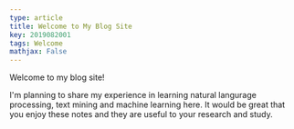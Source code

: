 ```yaml
---
type: article
title: Welcome to My Blog Site
key: 2019082001
tags: Welcome
mathjax: False
---
```


Welcome to my blog site! 

I'm planning to share my experience in learning natural langurage processing, text mining and machine learning here. It would be great that you enjoy these notes and they are useful to your research and study.

